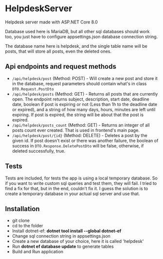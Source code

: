 # HelpdeskServer

Helpdesk server made with ASP.NET Core 8.0

Database used here is MariaDB, but all other sql databases should work too, you just have to configure appsettings.json database connection string.

The database name here is helpdesk, and the single table name will be posts, that will store all posts, even the deleted ones.

## Api endpoints and request methods

- ``/api/helpdesk/post`` (Method: POST) - Will create a new post and store it in the database, request parameters should contain what's in class ``DTO.Request.PostDto``
- ``/api/helpdesk/posts`` (Method: GET) - Returns all posts that are currently open. The endpoint returns subject, description, start date, deadline date, boolean if post is expiring or not (Less than 1h to the deadline date or expired), and a string of how many days, hours, minutes are left until expiring. If post is expired, the string will be about that the post is expired.
- ``/api/helpdesk/posts_count`` (Method: GET) - Returns an integer of all posts count ever created. That is used in frontend's main page.
- ``/api/helpdesk/post/{id}`` (Method: DELETE) - Deletes a post by the given id. If post doesn't exist or there was another failure, the boolean of success in ``DTO.Response.DeletePostDto`` will be false, otherwise, if deleted successfully, true.

## Tests
Tests are included, for tests the app is using a local temporary database. So if you want to write custom sql queries and test them, they will fail. I tried to find a fix for that, but in the end, couldn't fix it. I guess the solution is to create a temporary database in your actual sql server and use that.

## Installation
- git clone
- cd to the folder
- Install dotnet-ef: **dotnet tool install --global dotnet-ef**
- Change sql connection string in appsettings.json
- Create a new database of your choice, here it is called 'helpdesk'
- Run **dotnet ef database update** to generate tables
- Build and Run application 
